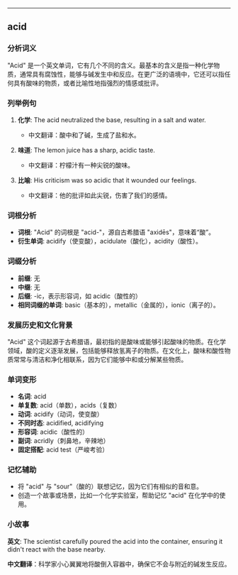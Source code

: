 
---------------
## acid
### 分析词义
"Acid" 是一个英文单词，它有几个不同的含义。最基本的含义是指一种化学物质，通常具有腐蚀性，能够与碱发生中和反应。在更广泛的语境中，它还可以指任何具有酸味的物质，或者比喻性地指强烈的情感或批评。

### 列举例句
1. **化学**: The acid neutralized the base, resulting in a salt and water.
   - 中文翻译：酸中和了碱，生成了盐和水。

2. **味道**: The lemon juice has a sharp, acidic taste.
   - 中文翻译：柠檬汁有一种尖锐的酸味。

3. **比喻**: His criticism was so acidic that it wounded our feelings.
   - 中文翻译：他的批评如此尖锐，伤害了我们的感情。

### 词根分析
- **词根**: "Acid" 的词根是 "acid-"，源自古希腊语 "axidēs"，意味着“酸”。
- **衍生单词**: acidify（使变酸），acidulate（酸化），acidity（酸性）。

### 词缀分析
- **前缀**: 无
- **中缀**: 无
- **后缀**: -ic，表示形容词，如 acidic（酸性的）
- **相同词缀的单词**: basic（基本的），metallic（金属的），ionic（离子的）。

### 发展历史和文化背景
"Acid" 这个词起源于古希腊语，最初指的是酸味或能够引起酸味的物质。在化学领域，酸的定义逐渐发展，包括能够释放氢离子的物质。在文化上，酸味和酸性物质常常与清洁和净化相联系，因为它们能够中和或分解某些物质。

### 单词变形
- **名词**: acid
- **单复数**: acid（单数），acids（复数）
- **动词**: acidify（动词，使变酸）
- **不同时态**: acidified, acidifying
- **形容词**: acidic（酸性的）
- **副词**: acridly（刺鼻地，辛辣地）
- **固定搭配**: acid test（严峻考验）

### 记忆辅助
- 将 "acid" 与 "sour"（酸的）联想记忆，因为它们有相似的音和意。
- 创造一个故事或场景，比如一个化学实验室，帮助记忆 "acid" 在化学中的使用。

### 小故事
**英文**: The scientist carefully poured the acid into the container, ensuring it didn't react with the base nearby.

**中文翻译**：科学家小心翼翼地将酸倒入容器中，确保它不会与附近的碱发生反应。

